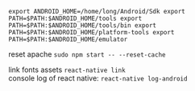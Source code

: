 ``export ANDROID_HOME=/home/long/Android/Sdk
export PATH=$PATH:$ANDROID_HOME/tools
export PATH=$PATH:$ANDROID_HOME/tools/bin
export PATH=$PATH:$ANDROID_HOME/platform-tools
export PATH=$PATH:$ANDROID_HOME/emulator``


reset apache  ``sudo npm start -- --reset-cache``

link fonts assets ``react-native link``
<br />
console log of react native: ``react-native log-android``
